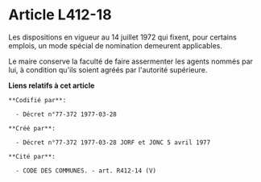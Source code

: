 # Article L412-18

Les dispositions en vigueur au 14 juillet 1972 qui fixent, pour certains emplois, un mode spécial de nomination demeurent
applicables.

Le maire conserve la faculté de faire assermenter les agents nommés par lui, à condition qu'ils soient agréés par l'autorité
supérieure.

**Liens relatifs à cet article**

	**Codifié par**:

	  - Décret n°77-372 1977-03-28

	**Créé par**:

	  - Décret n°77-372 1977-03-28 JORF et JONC 5 avril 1977

	**Cité par**:

	  - CODE DES COMMUNES. - art. R412-14 (V)
